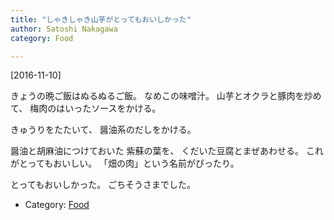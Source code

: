 ```yaml
---
title: "しゃきしゃき山芋がとってもおいしかった"
author: Satoshi Nakagawa
category: Food

---
```


[2016-11-10]  
 
 きょうの晩ご飯はぬるぬるご飯。
なめこの味噌汁。
山芋とオクラと豚肉を炒めて、
梅肉のはいったソースをかける。

 きゅうりをたたいて、
醤油系のだしをかける。

 醤油と胡麻油につけておいた
紫蘇の葉を、
くだいた豆腐とまぜあわせる。
これがとってもおいしい。
「畑の肉」という名前がぴったり。

 とってもおいしかった。
ごちそうさまでした。

- Category: [Food](categories.html#Food)

